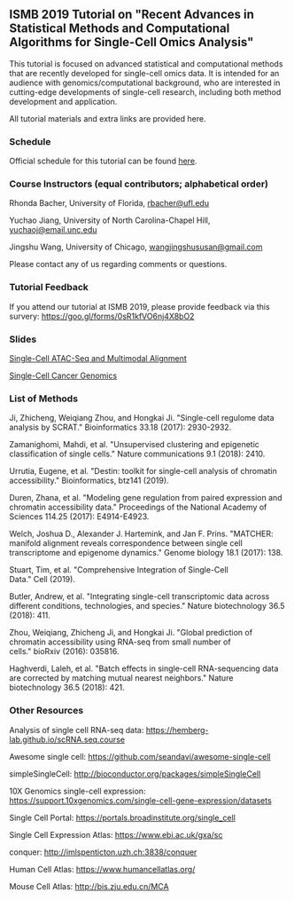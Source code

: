 ## ISMB 2019 Tutorial on "Recent Advances in Statistical Methods and Computational Algorithms for Single-Cell Omics Analysis"

This tutorial is focused on advanced statistical and computational methods that are recently developed for 
single-cell omics data. It is intended for an audience with genomics/computational background, who are
interested in cutting-edge developments of single-cell research, including both method development and application. 

All tutorial materials and extra links are provided here.

### Schedule

Official schedule for this tutorial can be found [here](https://www.iscb.org/ismbeccb2019-program/tutorials#am2).

### Course Instructors (equal contributors; alphabetical order)

Rhonda Bacher, University of Florida, rbacher@ufl.edu

Yuchao Jiang, University of North Carolina-Chapel Hill, yuchaoj@email.unc.edu

Jingshu Wang, University of Chicago, wangjingshususan@gmail.com

Please contact any of us regarding comments or questions.

### Tutorial Feedback

If you attend our tutorial at ISMB 2019, please provide feedback via this survery:
https://goo.gl/forms/0sR1kfVO6nj4X8bO2


### Slides

[Single-Cell ATAC-Seq and Multimodal Alignment](https://github.com/rhondabacher/ISMB2019_SingleCellTutorial/blob/master/slides/5_multimodal_alignment.pdf)

[Single-Cell Cancer Genomics](https://github.com/rhondabacher/ISMB2019_SingleCellTutorial/blob/master/slides/6_cancer_genomics.pdf)

### List of Methods

Ji, Zhicheng, Weiqiang Zhou, and Hongkai Ji. "Single-cell regulome data analysis by SCRAT." Bioinformatics 33.18 (2017): 2930-2932.

Zamanighomi, Mahdi, et al. "Unsupervised clustering and epigenetic classification of single cells." Nature communications 9.1 (2018): 2410.

Urrutia, Eugene, et al. "Destin: toolkit for single-cell analysis of chromatin accessibility." Bioinformatics, btz141 (2019).

Duren, Zhana, et al. "Modeling gene regulation from paired expression and chromatin accessibility data." Proceedings of the National Academy of Sciences 114.25 (2017): E4914-E4923.

Welch, Joshua D., Alexander J. Hartemink, and Jan F. Prins. "MATCHER: manifold alignment reveals correspondence between single cell transcriptome and epigenome dynamics." Genome biology 18.1 (2017): 138.

Stuart, Tim, et al. "Comprehensive Integration of Single-Cell Data." Cell (2019).

Butler, Andrew, et al. "Integrating single-cell transcriptomic data across different conditions, technologies, and species." Nature biotechnology 36.5 (2018): 411.

Zhou, Weiqiang, Zhicheng Ji, and Hongkai Ji. "Global prediction of chromatin accessibility using RNA-seq from small number of cells." bioRxiv (2016): 035816.

Haghverdi, Laleh, et al. "Batch effects in single-cell RNA-sequencing data are corrected by matching mutual nearest neighbors." Nature biotechnology 36.5 (2018): 421.


### Other Resources

Analysis of single cell RNA-seq data: https://hemberg-lab.github.io/scRNA.seq.course

Awesome single cell: https://github.com/seandavi/awesome-single-cell

simpleSingleCell: http://bioconductor.org/packages/simpleSingleCell

10X Genomics single-cell expression: https://support.10xgenomics.com/single-cell-gene-expression/datasets

Single Cell Portal: https://portals.broadinstitute.org/single_cell

Single Cell Expression Atlas: https://www.ebi.ac.uk/gxa/sc

conquer: http://imlspenticton.uzh.ch:3838/conquer

Human Cell Atlas: https://www.humancellatlas.org/

Mouse Cell Atlas: http://bis.zju.edu.cn/MCA 
